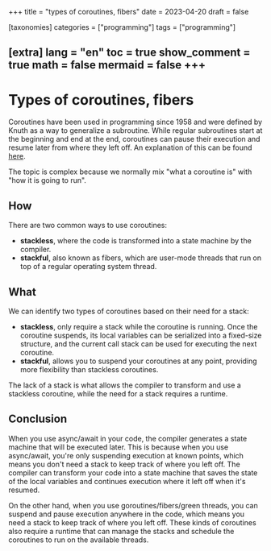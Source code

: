 +++
title = "types of coroutines, fibers"
date = 2023-04-20
draft = false

[taxonomies]
categories = ["programming"]
tags = ["programming"]

[extra]
lang = "en"
toc = true
show_comment = true
math = false
mermaid = false
+++
---

# Types of coroutines, fibers

Coroutines have been used in programming since 1958 and were defined by Knuth as a way to generalize a subroutine. While regular subroutines start at the beginning and end at the end, coroutines can pause their execution and resume later from where they left off. An explanation of this can be found [here](https://arnaudiaz.com/blog/what-is-async/).

The topic is complex because we normally mix "what a coroutine is" with "how it is going to run".

## How

There are two common ways to use coroutines: 

- **stackless**, where the code is transformed into a state machine by the compiler.
- **stackful**, also known as fibers, which are user-mode threads that run on top of a regular operating system thread.

## What

We can identify two types of coroutines based on their need for a stack:

- **stackless**, only require a stack while the coroutine is running. Once the coroutine suspends, its local variables can be serialized into a fixed-size structure, and the current call stack can be used for executing the next coroutine.
- **stackful**, allows you to suspend your coroutines at any point, providing more flexibility than stackless coroutines.

The lack of a stack is what allows the compiler to transform and use a stackless coroutine, while the need for a stack requires a runtime.

## Conclusion

When you use async/await in your code, the compiler generates a state machine that will be executed later. This is because when you use async/await, you're only suspending execution at known points, which means you don't need a stack to keep track of where you left off. The compiler can transform your code into a state machine that saves the state of the local variables and continues execution where it left off when it's resumed.

On the other hand, when you use goroutines/fibers/green threads, you can suspend and pause execution anywhere in the code, which means you need a stack to keep track of where you left off. These kinds of coroutines also require a runtime that can manage the stacks and schedule the coroutines to run on the available threads.
